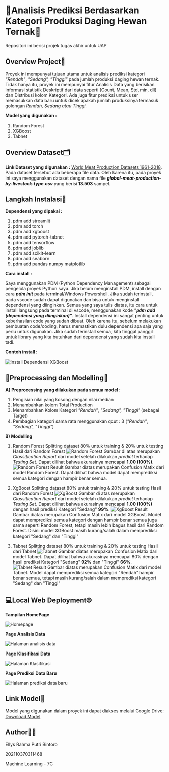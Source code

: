 # 🤖Analisis Prediksi Berdasarkan Kategori Produksi Daging Hewan Ternak🐐

Repositori ini berisi projek tugas akhir untuk UAP

## Overview Project🔎 

Proyek ini mempunyai tujuan utama untuk analisis prediksi kategori _"Rendah"_, _"Sedang",_ _"Tinggi"_  pada jumlah produksi daging hewan ternak.
Tidak hanya itu, proyek ini mempunyai fitur Analisis Data yang berisikan informasi statistik Deskriptif dari data seperti (Count, Mean, Std, min, dll) dan Distribusi kolom Kategori. Ada juga fitur prediksi untuk user memasukkan data baru untuk dicek apakah jumlah produksinya termasuk golongan _Rendah, Sedang atau Tinggi._

**Model yang digunakan :** 
1. Random Forest
2. XGBoost
3. Tabnet

## Overview Dataset🗂️ 

**Link Dataset yang digunakan :** [World Meat Production Datasets 1961-2018](https://www.kaggle.com/datasets/pragadesh06/meat-production-datasets1961-2018). Pada dataset tersebut ada beberapa file data. Oleh karena itu, pada proyek ini saya menggunakan dataset dengan nama file **_global-meat-production-by-livestock-type.csv_** yang berisi **13.503** sampel.

## Langkah Instalasi🚀

**Dependensi yang dipakai :**
1. pdm add streamlit
2. pdm add torch
3. pdm add xgboost
4. pdm add pytorch-tabnet
5. pdm add tensorflow
6. pdm add joblib
7. pdm add scikit-learn
8. pdm add seaborn
9. pdm add pandas numpy matplotlib

**Cara install :**

Saya menggunakan PDM (Python Dependency Management) sebagai pengelola proyek Python saya. Jika belum menginstall PDM, install dengan cara **_pdm init_** pada terminal/Windows Powershell. Jika sudah terinstall, pada vscode sudah dapat digunakan dan bisa untuk menginstall dependensi yang diinginkan.
Semua yang saya tulis diatas, itu cara untuk install langsung pada terminal di vscode, menggunakan kode **_"pdm add (dependensi yang diinginkan)"_**. Install dependensi ini sangat penting untuk keberhasilan code yang sudah dibuat. Oleh karena itu, sebelum melakukan pembuatan code/coding, harus memastikan dulu dependensi apa saja yang perlu untuk digunakan.
Jika sudah terinstall semua, kita tinggal panggil untuk library yang kita butuhkan dari dependensi yang sudah kita install tadi.

**Contoh install :**

![Install Dependensi XGBoost](assets/contoh_install_dependensi.jpg)


## 🔄Preprocessing dan Modelling🤖
**A) Preprocessing yang dilakukan pada semua model :**
1. Pengisian nilai yang kosong dengan nilai median
2. Menambahkan kolom Total Production
3. Menambahkan Kolom Kategori _"Rendah"_, _"Sedang",_ _"Tinggi"_ (sebagai Target)
4. Pembagian kategori sama rata menggunakan qcut : 3 (_"Rendah"_, _"Sedang",_ _"Tinggi"_)

**B) Modelling**
1. Random Forest
   Splitting dataset 80% untuk training & 20% untuk testing
   Hasil dari Random Forest
   ![Random Forest](assets/random_forest.jpg)
   Gambar di atas merupakan _Classification Report_ dari model setelah dilakukan _predict_ terhadap _Testing Set_. Dapat dilihat bahwa akurasinya mencapai **1.00 (100%)**.
   ![Random Forest Result](assets/rf_result.jpg)
   Gambar diatas merupakan Confusion Matix dari model Random Forest. Dapat dilihat bahwa model dapat memprediksi semua kategori dengan hampir benar semua.

2. XgBoost
   Splitting dataset 80% untuk training & 20% untuk testing
   Hasil dari Random Forest
   ![XgBoost](assets/xgboost.jpg)
   Gambar di atas merupakan _Classification Report_ dari model setelah dilakukan _predict_ terhadap _Testing Set_. Dapat dilihat bahwa akurasinya mencapai **1.00 (100%)** dengan hasil prediksi Kategori "Sedang" **99%**.
   ![XgBoost Result](assets/xgboost_result.jpg)
   Gambar diatas merupakan Confusion Matix dari model XGBoost. Model dapat memprediksi semua kategori dengan hampir benar semua juga sama seperti Random Forest, tetapi masih lebih bagus hasil dari Random Forest. Disini model XGBoost masih kurang/salah dalam memprediksi kategori "Sedang" dan "Tinggi"

3. Tabnet
   Splitting dataset 80% untuk training & 20% untuk testing
   Hasil dari Tabnet
   ![Tabnet](assets/Tabnet.jpg)
   Gambar diatas merupakan Confusion Matix dari model Tabnet. Dapat dilihat bahwa akurasinya mencapai 80% dengan hasil prediksi Kategori "Sedang" **92%** dan "Tinggi" **66%**.
   ![Tabnet Result](assets/Tabnet_result.jpg)
   Gambar diatas merupakan Confusion Matix dari model Tabnet. Model dapat memprediksi semua kategori "Rendah" hampir benar semua, tetapi masih kurang/salah dalam memprediksi kategori "Sedang" dan "Tinggi"


## 💻Local Web Deployment🌐

**Tampilan HomePage**

![Homepage](assets/Homepage.jpg)

**Page Analisis Data**

![Halaman analisis data](assets/Halaman_analisis_data.jpg)

**Page Klasifikasi Data**

![Halaman Klasifikasi](assets/Halaman_klasifikasi.jpg)

**Page Prediksi Data Baru**

![Halaman prediksi data baru](assets/Halaman_prediksi_data_baru.jpg)


## Link Model🤖

Model yang digunakan dalam proyek ini dapat diakses melalui Google Drive:
[Download Model](https://drive.google.com/drive/folders/1Gdc-B5pRz4Qv_Argh-KXFc6i44yCT3HC?usp=sharing)


## **Author**👩‍💻

Ellys Rahma Putri Bintoro

202110370311468

Machine Learning - 7C           
